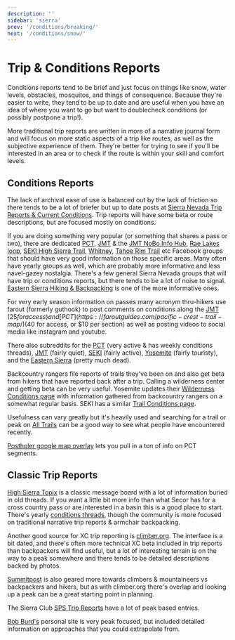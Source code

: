 ```yaml
---
description: ''
sidebar: 'sierra'
prev: '/conditions/breaking/'
next: '/conditions/snow/'
---
```


# Trip & Conditions Reports

Conditions reports tend to be brief and just focus on things like snow, water levels, obstacles, mosquitos, and things of consequence. Because they're easier to write, they tend to be up to date and are useful when you have an idea of where you want to go but want to doublecheck conditions (or possibly postpone a trip!).

More traditional trip reports are written in more of a narrative journal form and will focus on more static aspects of a trip like routes, as well as the subjective experience of them. They're better for trying to see if you'll be interested in an area or to check if the route is within your skill and comfort levels.

## Conditions Reports

The lack of archival ease of use is balanced out by the lack of friction so there tends to be a lot of briefer but up to date posts at [Sierra Nevada Trip Reports & Current Conditions](https://www.facebook.com/groups/sierratripreports). Trip reports will have some beta or route descriptions, but are focused mostly on conditions.

If you are doing something very popular (or something that shares a pass or two), there are dedicated [PCT](https://www.facebook.com/groups/PCNST/), [JMT](https://www.facebook.com/groups/JohnMuirTrail/) & the [JMT NoBo Info Hub](https://www.facebook.com/groups/JMT.NOBO/), [Rae Lakes loop](https://www.facebook.com/groups/496524253873881/), [SEKI High Sierra Trail](https://www.facebook.com/groups/HighSierraTrail/), [Whitney](https://www.facebook.com/groups/30962451768/), [Tahoe Rim Trail](https://www.facebook.com/groups/1452516735060978/) etc Facebook groups that should have very good information on those specific areas. Many often have yearly groups as well, which are probably more informative and less navel-gazey nostalgia. There's a few general Sierra Nevada groups that will have trip or conditions reports, but there tends to be a lot of noise to signal. [Eastern Sierra Hiking & Backpacking](https://www.facebook.com/groups/easternsierrahiking) is one of the more informative ones.

For very early season information on passes many acronym thru-hikers use farout (formerly guthook) to post comments on conditions along the [JMT](https://faroutguides.com/john-muir-trail-map/) ($25 for access) and [PCT](https://faroutguides.com/pacific-crest-trail-map/) ($40 for access, or $10 per section) as well as posting  videos to social media like instagram and youtube.

There also subreddits for the [PCT](https://www.reddit.com/r/PacificCrestTrail/) (very active & has weekly conditions threads), [JMT](https://www.reddit.com/r/JohnMuirTrail/) (fairly quiet), [SEKI](https://www.reddit.com/r/SEKI/) (fairly active), [Yosemite](https://www.reddit.com/r/Yosemite/) (fairly touristy), and the [Eastern Sierra](https://www.reddit.com/r/easternsierra/) (pretty much dead).

Backcountry rangers file reports of trails they've been on and also get beta from hikers that have reported back after a trip. Calling a wilderness center and getting beta can be very useful. Yosemite updates their [Wilderness Conditions page](https://www.nps.gov/yose/planyourvisit/wildcond.htm) with information gathered from backcountry rangers on a somewhat regular basis. SEKI has a similar [Trail Conditions page](https://www.nps.gov/seki/planyourvisit/trailcond.htm).

Usefulness can vary greatly but it's heavily used and searching for a trail or peak on [All Trails](https://www.alltrails.com/explore/us/california/shaver-lake?b_tl_lat=38.11596693694656&b_tl_lng=-119.60239556029401&b_br_lat=36.4380746924341&b_br_lng=-118.11834087585135) can be a good way to see what people have encountered recently.

[Postholer google map overlay](https://www.postholer.com/gmap/gmap.php) lets you pull in a ton of info on PCT segments. 

## Classic Trip Reports

[High Sierra Topix](http://www.highsierratopix.com/) is a classic message board with a lot of information buried in old threads. If you want a little bit more info than what Secor has for a cross country pass or are interested in a basin this is a good place to start. There's yearly [conditions threads](https://www.highsierratopix.com/community/viewforum.php?f=34), though the community is more focused on traditional narrative trip reports & armchair backpacking.

Another good source for XC trip reporting is  [climber.org](https://www.climber.org/reports/). The interface is a bit dated, and there's often more technical XC beta included in trip reports than backpackers will find useful, but a lot of interesting terrain is on the way to a peak somewhere and there tends to be detailed descriptions backed by photos.

[Summitpost](https://www.summitpost.org/) is also geared more towards climbers & mountaineers vs backpackers and hikers, but as with climber.org there's overlap and looking up a peak can be a great starting point in planning.

The Sierra Club [SPS Trip Reports](https://www.sierraclub.org/angeles/sierra-peaks/trip-reports) have a lot of peak based entries.

[Bob Burd's](https://www.snwburd.com/bob/) personal site is very peak focused, but included detailed information on approaches that you could extrapolate from.